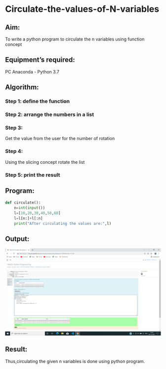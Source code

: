 # Circulate-the-values-of-N-variables
## Aim:
To write a python program to circulate the n variables using function concept
## Equipment’s required:
PC
Anaconda - Python 3.7
## Algorithm: 
### Step 1: define the function
### Step 2: arrange the numbers in a list
### Step 3: 
Get the value from the user for the number of rotation
### Step 4: 
Using the slicing concept rotate the list

### Step 5: print the result
## Program:
```python
def circulate():
    n=int(input())
    l=[10,20,30,40,50,60]
    l=l[n:]+l[:n]
    print("After circulating the values are:",l)
 ```
## Output:
![Github logo](.//circulatingthevalues.png)

## Result:
Thus,circulating the given n variables is done using python program.